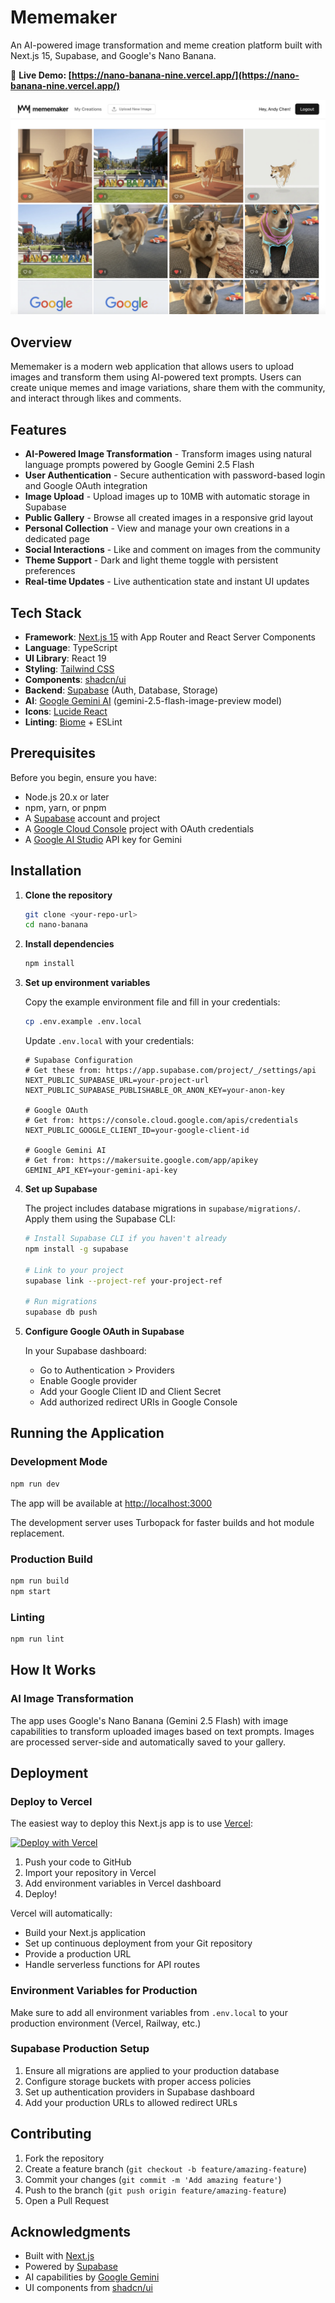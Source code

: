 # Mememaker

An AI-powered image transformation and meme creation platform built with Next.js 15, Supabase, and Google's Nano Banana.

🔗 **Live Demo: [https://nano-banana-nine.vercel.app/](https://nano-banana-nine.vercel.app/)**

![Mememaker Gallery](app/readme-image.png)

## Overview

Mememaker is a modern web application that allows users to upload images and transform them using AI-powered text prompts. Users can create unique memes and image variations, share them with the community, and interact through likes and comments.

## Features

- **AI-Powered Image Transformation** - Transform images using natural language prompts powered by Google Gemini 2.5 Flash
- **User Authentication** - Secure authentication with password-based login and Google OAuth integration
- **Image Upload** - Upload images up to 10MB with automatic storage in Supabase
- **Public Gallery** - Browse all created images in a responsive grid layout
- **Personal Collection** - View and manage your own creations in a dedicated page
- **Social Interactions** - Like and comment on images from the community
- **Theme Support** - Dark and light theme toggle with persistent preferences
- **Real-time Updates** - Live authentication state and instant UI updates

## Tech Stack

- **Framework**: [Next.js 15](https://nextjs.org/) with App Router and React Server Components
- **Language**: TypeScript
- **UI Library**: React 19
- **Styling**: [Tailwind CSS](https://tailwindcss.com/)
- **Components**: [shadcn/ui](https://ui.shadcn.com/)
- **Backend**: [Supabase](https://supabase.com/) (Auth, Database, Storage)
- **AI**: [Google Gemini AI](https://ai.google.dev/) (gemini-2.5-flash-image-preview model)
- **Icons**: [Lucide React](https://lucide.dev/)
- **Linting**: [Biome](https://biomejs.dev/) + ESLint

## Prerequisites

Before you begin, ensure you have:

- Node.js 20.x or later
- npm, yarn, or pnpm
- A [Supabase](https://supabase.com/) account and project
- A [Google Cloud Console](https://console.cloud.google.com/) project with OAuth credentials
- A [Google AI Studio](https://makersuite.google.com/app/apikey) API key for Gemini

## Installation

1. **Clone the repository**

   ```bash
   git clone <your-repo-url>
   cd nano-banana
   ```

2. **Install dependencies**

   ```bash
   npm install
   ```

3. **Set up environment variables**

   Copy the example environment file and fill in your credentials:

   ```bash
   cp .env.example .env.local
   ```

   Update `.env.local` with your credentials:

   ```env
   # Supabase Configuration
   # Get these from: https://app.supabase.com/project/_/settings/api
   NEXT_PUBLIC_SUPABASE_URL=your-project-url
   NEXT_PUBLIC_SUPABASE_PUBLISHABLE_OR_ANON_KEY=your-anon-key

   # Google OAuth
   # Get from: https://console.cloud.google.com/apis/credentials
   NEXT_PUBLIC_GOOGLE_CLIENT_ID=your-google-client-id

   # Google Gemini AI
   # Get from: https://makersuite.google.com/app/apikey
   GEMINI_API_KEY=your-gemini-api-key
   ```

4. **Set up Supabase**

   The project includes database migrations in `supabase/migrations/`. Apply them using the Supabase CLI:

   ```bash
   # Install Supabase CLI if you haven't already
   npm install -g supabase

   # Link to your project
   supabase link --project-ref your-project-ref

   # Run migrations
   supabase db push
   ```

5. **Configure Google OAuth in Supabase**

   In your Supabase dashboard:
   - Go to Authentication > Providers
   - Enable Google provider
   - Add your Google Client ID and Client Secret
   - Add authorized redirect URIs in Google Console

## Running the Application

### Development Mode

```bash
npm run dev
```

The app will be available at [http://localhost:3000](http://localhost:3000)

The development server uses Turbopack for faster builds and hot module replacement.

### Production Build

```bash
npm run build
npm start
```

### Linting

```bash
npm run lint
```

## How It Works

### AI Image Transformation

The app uses Google's Nano Banana (Gemini 2.5 Flash) with image capabilities to transform uploaded images based on text prompts. Images are processed server-side and automatically saved to your gallery.

## Deployment

### Deploy to Vercel

The easiest way to deploy this Next.js app is to use [Vercel](https://vercel.com):

[![Deploy with Vercel](https://vercel.com/button)](https://vercel.com/new)

1. Push your code to GitHub
2. Import your repository in Vercel
3. Add environment variables in Vercel dashboard
4. Deploy!

Vercel will automatically:
- Build your Next.js application
- Set up continuous deployment from your Git repository
- Provide a production URL
- Handle serverless functions for API routes

### Environment Variables for Production

Make sure to add all environment variables from `.env.local` to your production environment (Vercel, Railway, etc.)

### Supabase Production Setup

1. Ensure all migrations are applied to your production database
2. Configure storage buckets with proper access policies
3. Set up authentication providers in Supabase dashboard
4. Add your production URLs to allowed redirect URLs

## Contributing

1. Fork the repository
2. Create a feature branch (`git checkout -b feature/amazing-feature`)
3. Commit your changes (`git commit -m 'Add amazing feature'`)
4. Push to the branch (`git push origin feature/amazing-feature`)
5. Open a Pull Request

## Acknowledgments

- Built with [Next.js](https://nextjs.org/)
- Powered by [Supabase](https://supabase.com/)
- AI capabilities by [Google Gemini](https://ai.google.dev/)
- UI components from [shadcn/ui](https://ui.shadcn.com/)